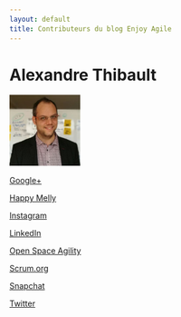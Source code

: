 ```yaml
---
layout: default
title: Contributeurs du blog Enjoy Agile
---
```

<h1>
Alexandre Thibault
</h1>
<a href="/about">
	<img src="/images/alexthib-agile-coach-small.jpg" width="125px" >
</a>
<p>
  <a href="https://plus.google.com/+AlexandreThibault" 
     target="googleplus">
       Google+
   </a>
</p>
<p>
  <a href="http://www.happymelly.com/members/#/377" 
     target="hm">
       Happy Melly
   </a>
</p>
<p>
  <a href="https://www.instagram.com/alexthib_enjoyagile/" 
     target="instagram">
       Instagram
   </a>
</p>
<p>
  <a href="https://www.linkedin.com/in/alexthib?locale=fr_FR&trk=profile_view_lang_sel_click" 
     target="linkedin">
       LinkedIn
  </a>
</p>  
<p>
  <a href="http://openspaceagility.com/consulting/" 
     target="openspaceagility">
       Open Space Agility
  </a>
</p>  
<p>
  <a href="https://www.scrum.org/user/214835" 
     target="scrumorg">
       Scrum.org
  </a>
</p> 
<p>
  <a href="https://www.snapchat.com/add/alexandrethib" 
     target="snapchat">
       Snapchat
  </a>
</p>      
<p>
  <a href="https://twitter.com/alexandrethib" 
     target="twitter">
       Twitter
  </a>
</p>